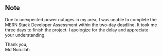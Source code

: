 ## Note

Due to unexpected power outages in my area, I was unable to complete the MERN Stack Developer Assessment within the two-day deadline. It took me three days to finish the project. I apologize for the delay and appreciate your understanding.

Thank you,  
Md Nurullah
